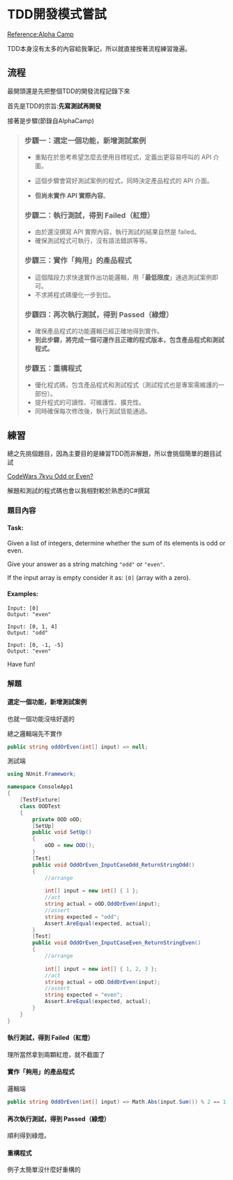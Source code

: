 # TDD開發模式嘗試



[Reference:Alpha Camp](https://tw.alphacamp.co/blog/tdd-test-driven-development-example)

TDD本身沒有太多的內容給我筆記，所以就直接按著流程練習幾遍。



## 流程

最開頭還是先把整個TDD的開發流程記錄下來



首先是TDD的宗旨:**先寫測試再開發**

接著是步驟(節錄自AlphaCamp)

> ### 步驟一：選定一個功能，新增測試案例
>
> - 重點在於思考希望怎麼去使用目標程式，定義出更容易呼叫的 API 介面。
>
> - 這個步驟會寫好測試案例的程式，同時決定產品程式的 API 介面。
>
> - **但尚未實作 API 實際內容**。
>
>   
>
> ### 步驟二：執行測試，得到 Failed（紅燈）
>
> - 由於還沒撰寫 API 實際內容，執行測試的結果自然是 failed。
> - 確保測試程式可執行，沒有語法錯誤等等。
>
> ### 步驟三：實作「夠用」的產品程式
>
> - 這個階段力求快速實作出功能邏輯，用「**最低限度**」通過測試案例即可。
> - 不求將程式碼優化一步到位。
>
> ### 步驟四：再次執行測試，得到 Passed（綠燈）
>
> - 確保產品程式的功能邏輯已經正確地得到實作。
> - **到此步驟，將完成一個可運作且正確的程式版本，包含產品程式和測試程式。**
>
> ### 步驟五：重構程式
>
> - 優化程式碼，包含產品程式和測試程式（測試程式也是專案需維護的一部份）。
> - 提升程式的可讀性、可維護性、擴充性。
> - 同時確保每次修改後，執行測試皆能通過。



## 練習

總之先挑個題目，因為主要目的是練習TDD而非解題，所以會挑個簡單的題目試試

[CodeWars 7kyu Odd or Even?](https://www.codewars.com/kata/5949481f86420f59480000e7)

解題和測試的程式碼也會以我相對較於熟悉的C#撰寫

### 題目內容

#### Task:

Given a list of integers, determine whether the sum of its elements is odd or even.

Give your answer as a string matching `"odd"` or `"even"`.

If the input array is empty consider it as: `[0]` (array with a zero).

#### Examples:

```
Input: [0]
Output: "even"

Input: [0, 1, 4]
Output: "odd"

Input: [0, -1, -5]
Output: "even"
```

Have fun!



### 解題

#### 選定一個功能，新增測試案例

也就一個功能沒啥好選的

總之邏輯端先不實作

```C#
public string oddOrEven(int[] input) => null;
```

測試端

```C#
using NUnit.Framework;

namespace ConsoleApp1
{
    [TestFixture]
    class OODTest
    {
        private OOD oOD;
        [SetUp]
        public void SetUp()
        {
            oOD = new OOD();
        }
        [Test]
        public void OddOrEven_InputCaseOdd_ReturnStringOdd()
        {
            //arrange
            
            int[] input = new int[] { 1 };
            //act
            string actual = oOD.OddOrEven(input);
            //assert
            string expected = "odd";
            Assert.AreEqual(expected, actual);
        }
        [Test]
        public void OddOrEven_InputCaseEven_ReturnStringEven()
        {
            //arrange
            
            int[] input = new int[] { 1, 2, 3 };
            //act
            string actual = oOD.OddOrEven(input);
            //assert
            string expected = "even";
            Assert.AreEqual(expected, actual);
        }
    }
}
```



#### 執行測試，得到 Failed（紅燈）

理所當然拿到兩顆紅燈，就不截圖了

#### 實作「夠用」的產品程式

邏輯端

```C#
public string OddOrEven(int[] input) => Math.Abs(input.Sum()) % 2 == 1 ? "odd" : "even";
```



#### 再次執行測試，得到 Passed（綠燈）

順利得到綠燈。

#### 重構程式

例子太簡單沒什麼好重構的
